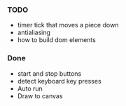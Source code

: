 ### TODO

- timer tick that moves a piece down
- antialiasing
- how to build dom elements

### Done

- start and stop buttons
- detect keyboard key presses
- Auto run
- Draw to canvas
